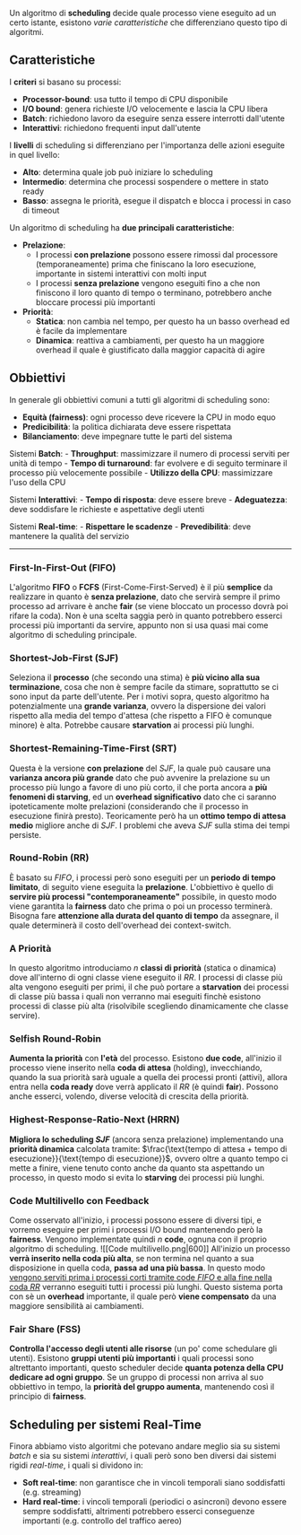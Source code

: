 Un algoritmo di **scheduling** decide quale processo viene eseguito ad un certo istante, esistono _varie caratteristiche_ che differenziano questo tipo di algoritmi.
## Caratteristiche
I **criteri** si basano su processi:
- **Processor-bound**: usa tutto il tempo di CPU disponibile
- **I/O bound**: genera richieste I/O velocemente e lascia la CPU libera
- **Batch**: richiedono lavoro da eseguire senza essere interrotti dall'utente
- **Interattivi**: richiedono frequenti input dall'utente

I **livelli** di scheduling si differenziano per l'importanza delle azioni eseguite in quel livello:
- **Alto**: determina quale job può iniziare lo scheduling
- **Intermedio**: determina che processi sospendere o mettere in stato ready
- **Basso**: assegna le priorità, esegue il dispatch e blocca i processi in caso di timeout

Un algoritmo di scheduling ha **due principali caratteristiche**:
- **Prelazione**:
	- I processi **con prelazione** possono essere rimossi dal processore (temporaneamente) prima che finiscano la loro esecuzione, importante in sistemi interattivi con molti input
	- I processi **senza prelazione** vengono eseguiti fino a che non finiscono il loro quanto di tempo o terminano, potrebbero anche bloccare processi più importanti
- **Priorità**:
	- **Statica**: non cambia nel tempo, per questo ha un basso overhead ed è facile da implementare
	- **Dinamica**: reattiva a cambiamenti, per questo ha un maggiore overhead il quale è giustificato dalla maggior capacità di agire
## Obbiettivi
In generale gli obbiettivi comuni a tutti gli algoritmi di scheduling sono:
- **Equità (fairness)**: ogni processo deve ricevere la CPU in modo equo
- **Predicibilità**: la politica dichiarata deve essere rispettata
- **Bilanciamento**: deve impegnare tutte le parti del sistema

Sistemi **Batch**:
	- **Throughput**: massimizzare il numero di processi serviti per unità di tempo
	- **Tempo di turnaround**: far evolvere e di seguito terminare il processo più velocemente possibile
	- **Utilizzo della CPU**: massimizzare l'uso della CPU

Sistemi **Interattivi**:
	- **Tempo di risposta**: deve essere breve
	- **Adeguatezza**: deve soddisfare le richieste e aspettative degli utenti

Sistemi **Real-time**:
	- **Rispettare le scadenze**
	- **Prevedibilità**: deve mantenere la qualità del servizio

---
### First-In-First-Out (FIFO)
L'algoritmo **FIFO** o **FCFS** (First-Come-First-Served) è il più **semplice** da realizzare in quanto è **senza prelazione**, dato che servirà sempre il primo processo ad arrivare è anche **fair** (se viene bloccato un processo dovrà poi rifare la coda).
Non è una scelta saggia però in quanto potrebbero esserci processi più importanti da servire, appunto non si usa quasi mai come algoritmo di scheduling principale.
### Shortest-Job-First (SJF)
Seleziona il **processo** (che secondo una stima) è **più vicino alla sua terminazione**, cosa che non è sempre facile da stimare, soprattutto se ci sono input da parte dell'utente.
Per i motivi sopra, questo algoritmo ha potenzialmente una **grande varianza**, ovvero la dispersione dei valori rispetto alla media del tempo d'attesa (che rispetto a FIFO è comunque minore) è alta.
Potrebbe causare **starvation** ai processi più lunghi.
### Shortest-Remaining-Time-First (SRT)
Questa è la versione **con prelazione** del _SJF_, la quale può causare una **varianza ancora più grande** dato che può avvenire la prelazione su un processo più lungo a favore di uno più corto, il che porta ancora a **più fenomeni di starving**, ed un **overhead significativo** dato che ci saranno ipoteticamente molte prelazioni (considerando che il processo in esecuzione finirà presto).
Teoricamente però ha un **ottimo tempo di attesa medio** migliore anche di _SJF_.
I problemi che aveva _SJF_ sulla stima dei tempi persiste.
### Round-Robin (RR)
È basato su _FIFO_, i processi però sono eseguiti per un **periodo di tempo limitato**, di seguito viene eseguita la **prelazione**.
L'obbiettivo è quello di **servire più processi "contemporaneamente"** possibile, in questo modo viene garantita la **fairness** dato che prima o poi un processo terminerà.
Bisogna fare **attenzione alla durata del quanto di tempo** da assegnare, il quale determinerà il costo dell'overhead dei context-switch.
### A Priorità
In questo algoritmo introduciamo $n$ **classi di priorità** (statica o dinamica) dove all'interno di ogni classe viene eseguito il _RR_.
I processi di classe più alta vengono eseguiti per primi, il che può portare a **starvation** dei processi di classe più bassa i quali non verranno mai eseguiti finchè esistono processi di classe più alta (risolvibile scegliendo dinamicamente che classe servire).
### Selfish Round-Robin
**Aumenta la priorità** con **l'età** del processo.
Esistono **due code**, all'inizio il processo viene inserito nella **coda di attesa** (holding), invecchiando, quando la sua priorità sarà uguale a quella dei processi pronti (attivi), allora entra nella **coda ready** dove verrà applicato il _RR_ (è quindi **fair**).
Possono anche esserci, volendo, diverse velocità di crescita della priorità.
### Highest-Response-Ratio-Next (HRRN)
**Migliora lo scheduling _SJF_** (ancora senza prelazione) implementando una **priorità dinamica** calcolata tramite: $\frac{\text{tempo di attesa + tempo di esecuzione}}{\text{tempo di esecuzione}}$, ovvero oltre a quanto tempo ci mette a finire, viene tenuto conto anche da quanto sta aspettando un processo, in questo modo si evita lo **starving** dei processi più lunghi.
### Code Multilivello con Feedback
Come osservato all'inizio, i processi possono essere di diversi tipi, e vorremo eseguire per primi i processi I/O bound mantenendo però la **fairness**.
Vengono implementate quindi $n$ **code**, ognuna con il proprio algoritmo di scheduling.
![[Code multilivello.png|600]]
All'inizio un processo **verrà inserito nella coda più alta**, se non termina nel quanto a sua disposizione in quella coda, **passa ad una più bassa**.
In questo modo <u>vengono serviti prima i processi corti tramite code <i>FIFO</i> e alla fine nella coda <i>RR</i></u> verranno eseguiti tutti i processi più lunghi.
Questo sistema porta con sè un **overhead** importante, il quale però **viene compensato** da una maggiore sensibilità ai cambiamenti.
### Fair Share (FSS)
**Controlla l'accesso degli utenti alle risorse** (un po' come schedulare gli utenti).
Esistono **gruppi utenti più importanti** i quali processi sono altrettanto importanti, questo scheduler decide **quanta potenza della CPU dedicare ad ogni gruppo**.
Se un gruppo di processi non arriva al suo obbiettivo in tempo, la **priorità del gruppo aumenta**, mantenendo così il principio di **fairness**.

## Scheduling per sistemi Real-Time
Finora abbiamo visto algoritmi che potevano andare meglio sia su sistemi _batch_ e sia su sistemi _interattivi_, i quali però sono ben diversi dai sistemi rigidi _real-time_, i quali si dividono in:
- **Soft real-time**: non garantisce che in vincoli temporali siano soddisfatti (e.g. streaming)
- **Hard real-time**: i vincoli temporali (periodici o asincroni) devono essere sempre soddisfatti, altrimenti potrebbero esserci conseguenze importanti (e.g. controllo del traffico aereo)



